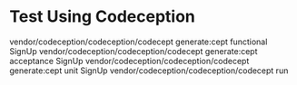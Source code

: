# Test Using Codeception

vendor/codeception/codeception/codecept generate:cept functional SignUp 
vendor/codeception/codeception/codecept generate:cept acceptance SignUp 
vendor/codeception/codeception/codecept generate:cept unit SignUp 
vendor/codeception/codeception/codecept run

